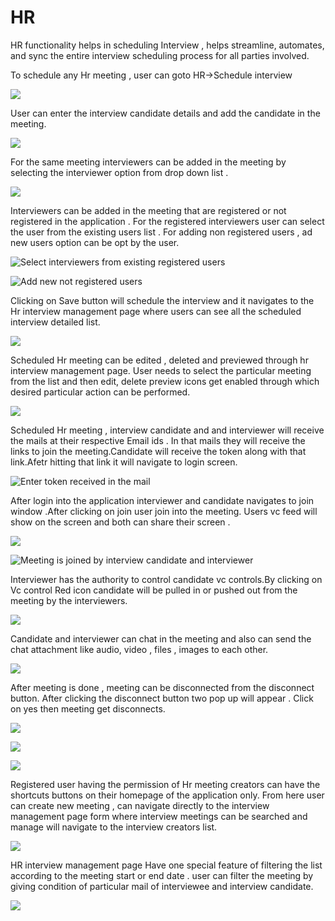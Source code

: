 # HR

HR functionality helps in scheduling Interview , helps streamline, automates, and sync the entire interview scheduling process for all parties involved.

To schedule any Hr meeting , user can goto HR-&gt;Schedule interview

![](.gitbook/assets/interviewe-shcedule%20%281%29.PNG)

User can enter the interview candidate details and add the candidate in the meeting.

![](.gitbook/assets/interview-candidate-info.PNG)

For the same meeting interviewers can be added in the meeting by selecting the interviewer option from drop down list .

![](.gitbook/assets/interviewer-select.PNG)

Interviewers can be added in the meeting that are registered or not registered in the application . For the registered interviewers user can select the user from the existing users list . For adding non registered users , ad new users option can be opt by the user.

![Select interviewers from existing registered users](.gitbook/assets/choose-existing-users.PNG)

![Add new not registered users](.gitbook/assets/add-new-interviewer.PNG)

Clicking on Save button will schedule the interview and it navigates to the Hr interview management page where users can see all the scheduled interview detailed list.

![](.gitbook/assets/scheduled-intervie.PNG)

Scheduled Hr meeting can be edited , deleted and previewed through hr interview management page. User needs to select the particular meeting from the list and then edit, delete preview icons get enabled through which desired particular action can be performed.

![](.gitbook/assets/edit-delete-and-previewe-the-scheduled-interview.PNG)

Scheduled Hr meeting , interview candidate and and interviewer will receive the mails at their respective Email ids . In that mails they will receive the links to join the meeting.Candidate will receive the token along with that link.Afetr hitting that link it will navigate to login screen.

![Enter token received in the mail](.gitbook/assets/join-mail-link-inetrview-candidate.PNG)

After login into the application interviewer and candidate navigates to join window .After clicking on join user join into the meeting. Users vc feed will show on the screen and both can share their screen .

![](.gitbook/assets/interviewer-join-window.PNG)

![Meeting is joined by interview candidate and interviewer](.gitbook/assets/interview-meeting-joined.PNG)

Interviewer has the authority to control candidate vc controls.By clicking on Vc control Red icon candidate will be pulled in or pushed out from the meeting by the interviewers.

![](.gitbook/assets/admin-panel-inetrviewer.PNG)

Candidate and interviewer can chat in the meeting and also can send the chat attachment like audio, video , files , images to each other.

![](.gitbook/assets/interview-messages-chat.png)

After meeting is done , meeting can be disconnected from the disconnect button. After clicking the disconnect button two pop up will appear . Click on yes then meeting get disconnects.

![](.gitbook/assets/disconnect-interview.png)

![](.gitbook/assets/interviewe-complete-pop-up.PNG)

![](.gitbook/assets/interviewe-complete-pop-up1.PNG)

Registered user having the permission of Hr meeting creators can have the shortcuts buttons on their homepage of the application only. From here user can create new meeting , can navigate directly to the interview management page form where interview meetings can be searched and manage will navigate to the interview creators list.

![](.gitbook/assets/hr-homepage.PNG)

HR interview management page Have one special feature of filtering the list according to the meeting start or end date . user can filter the meeting by giving condition of particular mail of interviewee and interview candidate.

![](.gitbook/assets/filter-fiunctionality.PNG)

